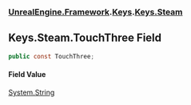 ### [UnrealEngine.Framework](./UnrealEngine-Framework.md 'UnrealEngine.Framework').[Keys](./UnrealEngine-Framework-Keys.md 'UnrealEngine.Framework.Keys').[Keys.Steam](./UnrealEngine-Framework-Keys-Steam.md 'UnrealEngine.Framework.Keys.Steam')
## Keys.Steam.TouchThree Field
  
```csharp
public const TouchThree;
```
#### Field Value
[System.String](https://docs.microsoft.com/en-us/dotnet/api/System.String 'System.String')  
